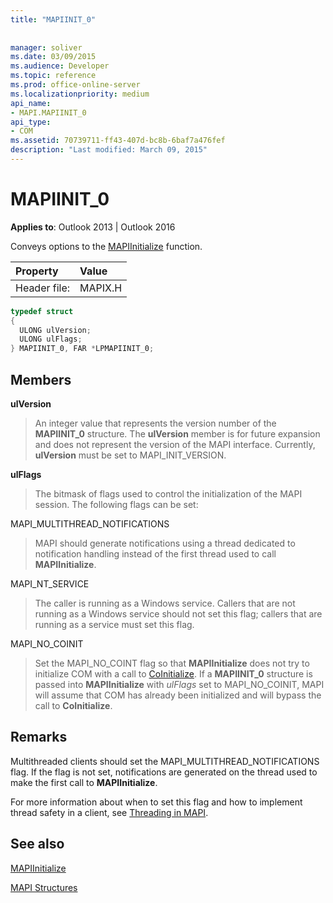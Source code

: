 ```yaml
---
title: "MAPIINIT_0"
 
 
manager: soliver
ms.date: 03/09/2015
ms.audience: Developer
ms.topic: reference
ms.prod: office-online-server
ms.localizationpriority: medium
api_name:
- MAPI.MAPIINIT_0
api_type:
- COM
ms.assetid: 70739711-ff43-407d-bc8b-6baf7a476fef
description: "Last modified: March 09, 2015"
---
```


# MAPIINIT_0

  
  
**Applies to**: Outlook 2013 | Outlook 2016 
  
Conveys options to the [MAPIInitialize](mapiinitialize.md) function. 
  
|Property |Value |
|:-----|:-----|
|Header file:  <br/> |MAPIX.H  <br/> |
   
```cpp
typedef struct
{
  ULONG ulVersion;
  ULONG ulFlags;
} MAPIINIT_0, FAR *LPMAPIINIT_0;

```

## Members

 **ulVersion**
  
> An integer value that represents the version number of the **MAPIINIT_0** structure. The **ulVersion** member is for future expansion and does not represent the version of the MAPI interface. Currently, **ulVersion** must be set to MAPI_INIT_VERSION. 
    
 **ulFlags**
  
> The bitmask of flags used to control the initialization of the MAPI session. The following flags can be set:
    
MAPI_MULTITHREAD_NOTIFICATIONS 
  
> MAPI should generate notifications using a thread dedicated to notification handling instead of the first thread used to call **MAPIInitialize**.
    
MAPI_NT_SERVICE 
  
> The caller is running as a Windows service. Callers that are not running as a Windows service should not set this flag; callers that are running as a service must set this flag.
    
MAPI_NO_COINIT
  
> Set the MAPI_NO_COINT flag so that **MAPIInitialize** does not try to initialize COM with a call to [CoInitialize](https://msdn.microsoft.com/library/0f171cf4-87b9-43a6-97f2-80ed344fe376%28Office.15%29.aspx). If a **MAPIINIT_0** structure is passed into **MAPIInitialize** with  _ulFlags_ set to MAPI_NO_COINIT, MAPI will assume that COM has already been initialized and will bypass the call to **CoInitialize**.
    
## Remarks

Multithreaded clients should set the MAPI_MULTITHREAD_NOTIFICATIONS flag. If the flag is not set, notifications are generated on the thread used to make the first call to **MAPIInitialize**. 
  
For more information about when to set this flag and how to implement thread safety in a client, see [Threading in MAPI](threading-in-mapi.md). 
  
## See also



[MAPIInitialize](mapiinitialize.md)


[MAPI Structures](mapi-structures.md)

